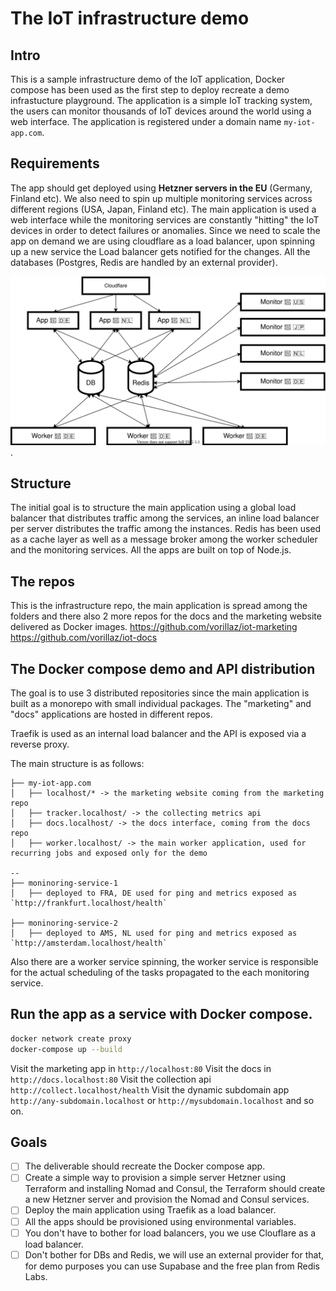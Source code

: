 # The IoT infrastructure demo

## Intro

This is a sample infrastructure demo of the IoT application, Docker compose has been used as the first step to deploy recreate a demo infrastucture playground. The application is a simple IoT tracking system, the users can monitor thousands of IoT devices around the world using a web interface. The application is registered under a domain name `my-iot-app.com`.

## Requirements

The app should get deployed using **Hetzner servers in the EU** (Germany, Finland etc). We also need to spin up multiple monitoring services across different regions (USA, Japan, Finland etc). The main application is used a web interface while the monitoring services are constantly "hitting" the IoT devices in order to detect failures or anomalies.
Since we need to scale the app on demand we are using cloudflare as a load balancer, upon spinning up a new service the Load balancer gets notified for the changes. All the databases (Postgres, Redis are handled by an external provider).

![Sample application](/assets/app.svg).

## Structure

The initial goal is to structure the main application using a global load balancer that distributes traffic among the services, an inline load balancer per server distributes the traffic among the instances.
Redis has been used as a cache layer as well as a message broker among the worker scheduler and the monitoring services.
All the apps are built on top of Node.js.

## The repos

This is the infrastructure repo, the main application is spread among the folders and there also 2 more repos for the docs and the marketing website delivered as Docker images.
https://github.com/vorillaz/iot-marketing
https://github.com/vorillaz/iot-docs

## The Docker compose demo and API distribution

The goal is to use 3 distributed repositories since the main application is built as a monorepo with small individual packages. The "marketing" and "docs" applications are hosted in different repos.

Traefik is used as an internal load balancer and the API is exposed via a reverse proxy.

The main structure is as follows:

```shell
├── my-iot-app.com
│   ├── localhost/* -> the marketing website coming from the marketing repo
│   ├── tracker.localhost/ -> the collecting metrics api
│   ├── docs.localhost/ -> the docs interface, coming from the docs repo
│   ├── worker.localhost/ -> the main worker application, used for recurring jobs and exposed only for the demo

--
├── moninoring-service-1
│   ├── deployed to FRA, DE used for ping and metrics exposed as `http://frankfurt.localhost/health`

├── moninoring-service-2
│   ├── deployed to AMS, NL used for ping and metrics exposed as `http://amsterdam.localhost/health`
```

Also there are a worker service spinning, the worker service is responsible for the actual scheduling of the tasks propagated to the each monitoring service.

## Run the app as a service with Docker compose.

```bash
docker network create proxy
docker-compose up --build
```

Visit the marketing app in `http://localhost:80`
Visit the docs in `http://docs.localhost:80`
Visit the collection api `http://collect.localhost/health`
Visit the dynamic subdomain app `http://any-subdomain.localhost` or `http://mysubdomain.localhost` and so on.

## Goals

- [ ] The deliverable should recreate the Docker compose app.
- [ ] Create a simple way to provision a simple server Hetzner using Terraform and installing Nomad and Consul, the Terraform should create a new Hetzner server and provision the Nomad and Consul services.
- [ ] Deploy the main application using Traefik as a load balancer.
- [ ] All the apps should be provisioned using environmental variables.
- [ ] You don't have to bother for load balancers, you we use Clouflare as a load balancer.
- [ ] Don't bother for DBs and Redis, we will use an external provider for that, for demo purposes you can use Supabase and the free plan from Redis Labs.
